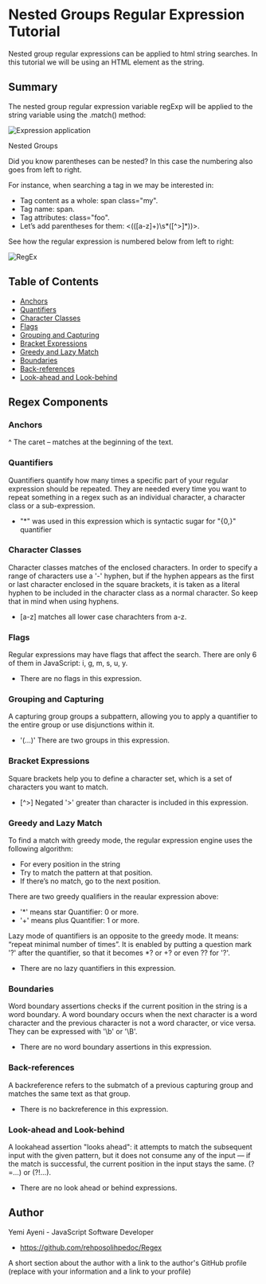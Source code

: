 # Nested Groups Regular Expression Tutorial

Nested group regular expressions can be applied to html string searches. In this tutorial we will be using an HTML <span> element as the string.

## Summary
The nested group regular expression variable regExp will be applied to the string variable using the .match() method: 

![Expression application](<../Media/Screenshot 2024-01-29 at 11.30.16 AM.png>)

Nested Groups

Did you know parentheses can be nested? In this case the numbering also goes from left to right.

For instance, when searching a tag in <span class="foo"> we may be interested in:

- Tag content as a whole: span class="my".
- Tag name: span.
- Tag attributes: class="foo".
- Let’s add parentheses for them: <(([a-z]+)\s*([^>]*))>.

See how the regular expression is numbered below from left to right:

![RegEx](<../Media/Screenshot 2024-01-29 at 11.54.39 AM.png>)

## Table of Contents

- [Anchors](#anchors)
- [Quantifiers](#quantifiers)
- [Character Classes](#character-classes)
- [Flags](#flags)
- [Grouping and Capturing](#grouping-and-capturing)
- [Bracket Expressions](#bracket-expressions)
- [Greedy and Lazy Match](#greedy-and-lazy-match)
- [Boundaries](#boundaries)
- [Back-references](#back-references)
- [Look-ahead and Look-behind](#look-ahead-and-look-behind)

## Regex Components

### Anchors

 ^ The caret – matches at the beginning of the text.

### Quantifiers
 Quantifiers quantify how many times a specific part of your regular expression should be repeated.  They are needed every time you want to repeat something in a regex such as an individual character, a character class or a sub-expression.

 - "*" was used in this expression which is syntactic sugar for "{0,}" quantifier

### Character Classes
Character classes matches of the enclosed characters. In order to specify a range of characters use a '-' hyphen, but if the hyphen appears as the first or last character enclosed in the square brackets, it is taken as a literal hyphen to be included in the character class as a normal character. So keep that in mind when using hyphens.

- [a-z] matches all lower case charachters from a-z.

### Flags
Regular expressions may have flags that affect the search. There are only 6 of them in JavaScript: i, g, m, s, u, y.
- There are no flags in this expression.

### Grouping and Capturing
A capturing group groups a subpattern, allowing you to apply a quantifier to the entire group or use disjunctions within it. 
- '(...)' There are two groups in this expression.

### Bracket Expressions
Square brackets help you to define a character set, which is a set of characters you want to match.
- [^>] Negated '>' greater than character is included in this expression.

### Greedy and Lazy Match
To find a match with greedy mode, the regular expression engine uses the following algorithm:

- For every position in the string
- Try to match the pattern at that position.
- If there’s no match, go to the next position.

There are two greedy qualifiers in the reaular expression above:
- '*' means star Quantifier: 0 or more.
- '+' means plus Quantifier: 1 or more.

Lazy mode of quantifiers is an opposite to the greedy mode. It means: “repeat minimal number of times”. It is enabled by putting a question mark '?' after the quantifier, so that it becomes *? or +? or even ?? for '?'.
- There are no lazy quantifiers in this expression.

### Boundaries
Word boundary assertions checks if the current position in the string is a word boundary. A word boundary occurs when the next character is a word character and the previous character is not a word character, or vice versa. They can be expressed with '\b' or '\B'.

- There are no word boundary assertions in this expression.

### Back-references
A backreference refers to the submatch of a previous capturing group and matches the same text as that group. 
- There is no backreference in this expression.

### Look-ahead and Look-behind
A lookahead assertion "looks ahead": it attempts to match the subsequent input with the given pattern, but it does not consume any of the input — if the match is successful, the current position in the input stays the same. (?=...) or (?!...).

- There are no look ahead or behind expressions.


## Author
Yemi Ayeni - JavaScript Software Developer
- https://github.com/rehposolihpedoc/Regex

A short section about the author with a link to the author's GitHub profile (replace with your information and a link to your profile)
